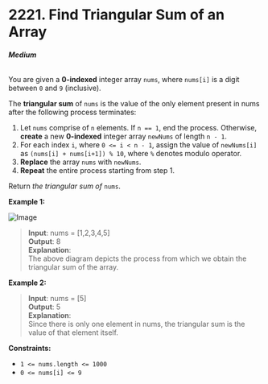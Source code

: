 # 2221. Find Triangular Sum of an Array
###### **Medium**

You are given a **0-indexed** integer array `nums`, where `nums[i]` is a digit between `0` and `9` (inclusive).

The **triangular sum** of `nums` is the value of the only element present in nums after the following process terminates:

1. Let `nums` comprise of `n` elements. If `n == 1`, end the process. Otherwise, **create** a new **0-indexed** integer array `newNums` of length `n - 1`.
2. For each index `i`, where `0 <= i < n - 1`, assign the value of `newNums[i]` as `(nums[i] + nums[i+1]) % 10`, where `%` denotes modulo operator.
3. **Replace** the array `nums` with `newNums`.
4. **Repeat** the entire process starting from step 1.

Return *the triangular sum of* `nums`.
 

**Example 1:**

![Image](https://assets.leetcode.com/uploads/2022/02/22/ex1drawio.png)
> **Input**: nums = [1,2,3,4,5]  
**Output**: 8  
**Explanation**:  
The above diagram depicts the process from which we obtain the triangular sum of the array.    

**Example 2:**

> **Input**: nums = [5]  
**Output**: 5  
**Explanation**:  
Since there is only one element in nums, the triangular sum is the value of that element itself.
 

**Constraints:**

- `1 <= nums.length <= 1000`
- `0 <= nums[i] <= 9`
